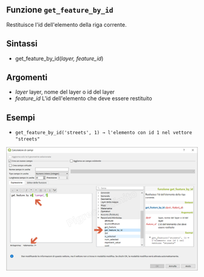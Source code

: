 ## Funzione `get_feature_by_id`

Restituisce l'id dell'elemento della riga corrente.

## Sintassi

* get_feature_by_id(*layer, feature_id*)

## Argomenti

* *layer* layer, nome del layer o id del layer
* *feature_id* L'id dell'elemento che deve essere restituito



## Esempi

* `get_feature_by_id('streets', 1) → l'elemento con id 1 nel vettore "streets"`


![](/img/record_e_attributi/get_feature_by_id1.png)
